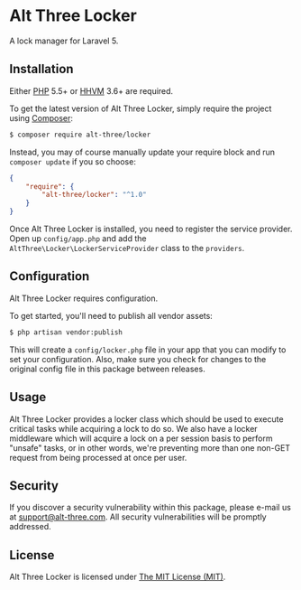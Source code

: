 # Alt Three Locker

A lock manager for Laravel 5.


## Installation

Either [PHP](https://php.net) 5.5+ or [HHVM](http://hhvm.com) 3.6+ are required.

To get the latest version of Alt Three Locker, simply require the project using [Composer](https://getcomposer.org):

```bash
$ composer require alt-three/locker
```

Instead, you may of course manually update your require block and run `composer update` if you so choose:

```json
{
    "require": {
        "alt-three/locker": "^1.0"
    }
}
```

Once Alt Three Locker is installed, you need to register the service provider. Open up `config/app.php` and add the `AltThree\Locker\LockerServiceProvider` class to the `providers`.

## Configuration

Alt Three Locker requires configuration.

To get started, you'll need to publish all vendor assets:

```bash
$ php artisan vendor:publish
```

This will create a `config/locker.php` file in your app that you can modify to set your configuration. Also, make sure you check for changes to the original config file in this package between releases.


## Usage

Alt Three Locker provides a locker class which should be used to execute critical tasks while acquiring a lock to do so. We also have a locker middleware which will acquire a lock on a per session basis to perform "unsafe" tasks, or in other words, we're preventing more than one non-GET request from being processed at once per user.


## Security

If you discover a security vulnerability within this package, please e-mail us at support@alt-three.com. All security vulnerabilities will be promptly addressed.


## License

Alt Three Locker is licensed under [The MIT License (MIT)](LICENSE).
